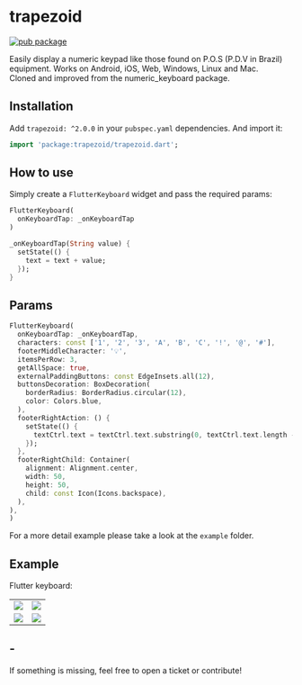 # trapezoid

[![pub package](https://img.shields.io/pub/v/fl_numeric_keyboard.svg?style=for-the-badge&color=blue)](https://pub.dartlang.org/packages/trapezoid)

Easily display a numeric keypad like those found on P.O.S (P.D.V in Brazil) equipment. Works on Android, iOS, Web, Windows, Linux and Mac.<br/>
Cloned and improved from the numeric_keyboard package.

## Installation

Add `trapezoid: ^2.0.0` in your `pubspec.yaml` dependencies. And import it:

```dart
import 'package:trapezoid/trapezoid.dart';
```

## How to use

Simply create a `FlutterKeyboard` widget and pass the required params:

```dart
FlutterKeyboard(
  onKeyboardTap: _onKeyboardTap
)

_onKeyboardTap(String value) {
  setState(() {
    text = text + value;
  });
}
```

## Params

```dart
FlutterKeyboard(
  onKeyboardTap: _onKeyboardTap,
  characters: const ['1', '2', '3', 'A', 'B', 'C', '!', '@', '#'],
  footerMiddleCharacter: '💡',
  itemsPerRow: 3,
  getAllSpace: true,
  externalPaddingButtons: const EdgeInsets.all(12),
  buttonsDecoration: BoxDecoration(
    borderRadius: BorderRadius.circular(12),
    color: Colors.blue,
  ),
  footerRightAction: () {
    setState(() {
      textCtrl.text = textCtrl.text.substring(0, textCtrl.text.length - 1);
    });
  },
  footerRightChild: Container(
    alignment: Alignment.center,
    width: 50,
    height: 50,
    child: const Icon(Icons.backspace),
  ),
),
)
```

For a more detail example please take a look at the `example` folder.

## Example

Flutter keyboard:

<table>
  <tr>
    <td> <img src="https://github.com/diogoroos/trapezoid/assets/78812662/6a94f092-b627-42c4-8613-9d0d2f7145d9"></td>
    <td><img src="https://github.com/diogoroos/trapezoid/assets/78812662/5796099e-3c51-41e7-9766-fd1b6bb6d0ca"></td>
   </tr> 
   <tr>
      <td><img src="https://github.com/diogoroos/trapezoid/assets/78812662/05a6162a-a763-4b0a-b068-a4125f6fe87a"></td>
      <td><img src="https://github.com/diogoroos/trapezoid/assets/78812662/2f1551ae-b175-4044-a81d-d5e60cbaf58e"></td>
  </tr>
</table>

## -

If something is missing, feel free to open a ticket or contribute!
